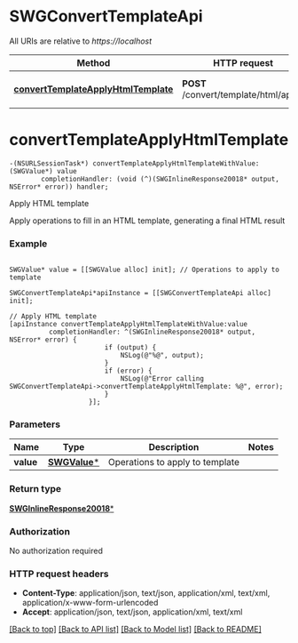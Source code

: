 # SWGConvertTemplateApi

All URIs are relative to *https://localhost*

Method | HTTP request | Description
------------- | ------------- | -------------
[**convertTemplateApplyHtmlTemplate**](SWGConvertTemplateApi.md#converttemplateapplyhtmltemplate) | **POST** /convert/template/html/apply | Apply HTML template


# **convertTemplateApplyHtmlTemplate**
```objc
-(NSURLSessionTask*) convertTemplateApplyHtmlTemplateWithValue: (SWGValue*) value
        completionHandler: (void (^)(SWGInlineResponse20018* output, NSError* error)) handler;
```

Apply HTML template

Apply operations to fill in an HTML template, generating a final HTML result

### Example 
```objc

SWGValue* value = [[SWGValue alloc] init]; // Operations to apply to template

SWGConvertTemplateApi*apiInstance = [[SWGConvertTemplateApi alloc] init];

// Apply HTML template
[apiInstance convertTemplateApplyHtmlTemplateWithValue:value
          completionHandler: ^(SWGInlineResponse20018* output, NSError* error) {
                        if (output) {
                            NSLog(@"%@", output);
                        }
                        if (error) {
                            NSLog(@"Error calling SWGConvertTemplateApi->convertTemplateApplyHtmlTemplate: %@", error);
                        }
                    }];
```

### Parameters

Name | Type | Description  | Notes
------------- | ------------- | ------------- | -------------
 **value** | [**SWGValue***](SWGValue.md)| Operations to apply to template | 

### Return type

[**SWGInlineResponse20018***](SWGInlineResponse20018.md)

### Authorization

No authorization required

### HTTP request headers

 - **Content-Type**: application/json, text/json, application/xml, text/xml, application/x-www-form-urlencoded
 - **Accept**: application/json, text/json, application/xml, text/xml

[[Back to top]](#) [[Back to API list]](../README.md#documentation-for-api-endpoints) [[Back to Model list]](../README.md#documentation-for-models) [[Back to README]](../README.md)

